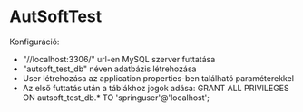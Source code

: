 # AutSoftTest

Konfiguráció:
  - "//localhost:3306/" url-en MySQL szerver futtatása
  - "autsoft_test_db" néven adatbázis létrehozása
  - User létrehozása az application.properties-ben található paraméterekkel
  - Az első futtatás után a táblákhoz jogok adása:
  GRANT ALL PRIVILEGES ON autsoft_test_db.* TO 'springuser'@'localhost';
